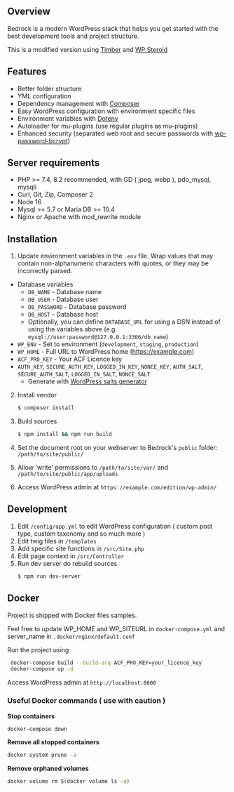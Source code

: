 ## Overview

Bedrock is a modern WordPress stack that helps you get started with the best development tools and project structure.

This is a modified version using [Timber](https://fr.wordpress.org/plugins/timber-library/) and [WP Steroid](https://github.com/wearemetabolism/wp-steroids)

## Features

- Better folder structure
- YML configuration
- Dependency management with [Composer](https://getcomposer.org)
- Easy WordPress configuration with environment specific files
- Environment variables with [Dotenv](https://github.com/vlucas/phpdotenv)
- Autoloader for mu-plugins (use regular plugins as mu-plugins)
- Enhanced security (separated web root and secure passwords with [wp-password-bcrypt](https://github.com/roots/wp-password-bcrypt))

## Server requirements

- PHP >= 7.4, 8.2 recommended,  with GD ( jpeg, webp ), pdo_mysql, mysqli
- Curl, Git, Zip, Composer 2
- Node 16
- Mysql >= 5.7 or Maria DB >= 10.4
- Nginx or Apache with mod_rewrite module

## Installation

1. Update environment variables in the `.env` file. Wrap values that may contain non-alphanumeric characters with quotes, or they may be incorrectly parsed.

- Database variables
    - `DB_NAME` - Database name
    - `DB_USER` - Database user
    - `DB_PASSWORD` - Database password
    - `DB_HOST` - Database host
    - Optionally, you can define `DATABASE_URL` for using a DSN instead of using the variables above (e.g. `mysql://user:password@127.0.0.1:3306/db_name`)
- `WP_ENV` - Set to environment (`development`, `staging`, `production`)
- `WP_HOME` - Full URL to WordPress home (https://example.com)
- `ACF_PRO_KEY` - Your ACF Licence key
- `AUTH_KEY`, `SECURE_AUTH_KEY`, `LOGGED_IN_KEY`, `NONCE_KEY`, `AUTH_SALT`, `SECURE_AUTH_SALT`, `LOGGED_IN_SALT`, `NONCE_SALT`
    - Generate with [WordPress salts generator](https://roots.io/salts.html)

2. Install vendor
   ```sh
   $ composer install
   ```

3. Build sources
   ```sh
   $ npm install && npm run build
   ```

4. Set the document root on your webserver to Bedrock's `public` folder: `/path/to/site/public/`

5. Allow 'write' permissions to `/path/to/site/var/` and `/path/to/site/public/app/uploads`

6. Access WordPress admin at `https://example.com/edition/wp-admin/`

## Development

1. Edit `/config/app.yml` to edit WordPress configuration ( custom post type, custom taxonomy and so much more )
1. Edit twig files in `/templates`
2. Add specific site functions in `/src/Site.php`
3. Edit page context in `/src/Controller`
4. Run dev server do rebuild sources
   ```sh
   $ npm run dev-server
   ```

## Docker

Project is shipped with Docker files samples.

Feel free to update WP_HOME and WP_SITEURL in `docker-compose.yml` and server_name in `.docker/nginx/default.conf`

Run the project using 

```sh
 docker-compose build --build-arg ACF_PRO_KEY=your_licence_key
 docker-compose up -d
```

Access WordPress admin at `http://localhost:8000`

### Useful Docker commands ( use with caution )

**Stop containers**
```sh
docker-compose down
```

**Remove all stopped containers**
```sh
docker system prune -a
```

**Remove orphaned volumes**
```sh
docker volume rm $(docker volume ls -q)
```